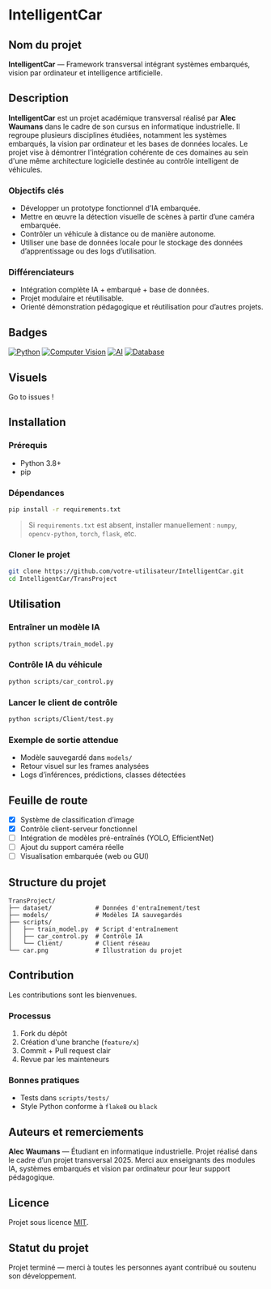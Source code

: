 # IntelligentCar

## Nom du projet
**IntelligentCar** — Framework transversal intégrant systèmes embarqués, vision par ordinateur et intelligence artificielle.

## Description
**IntelligentCar** est un projet académique transversal réalisé par **Alec Waumans** dans le cadre de son cursus en informatique industrielle. Il regroupe plusieurs disciplines étudiées, notamment les systèmes embarqués, la vision par ordinateur et les bases de données locales. Le projet vise à démontrer l'intégration cohérente de ces domaines au sein d'une même architecture logicielle destinée au contrôle intelligent de véhicules.

### Objectifs clés
- Développer un prototype fonctionnel d’IA embarquée.
- Mettre en œuvre la détection visuelle de scènes à partir d’une caméra embarquée.
- Contrôler un véhicule à distance ou de manière autonome.
- Utiliser une base de données locale pour le stockage des données d’apprentissage ou des logs d’utilisation.

### Différenciateurs
- Intégration complète IA + embarqué + base de données.
- Projet modulaire et réutilisable.
- Orienté démonstration pédagogique et réutilisation pour d’autres projets.

## Badges
[![Python](https://img.shields.io/badge/Python-3.8%2B-blue)](https://www.python.org/)
[![Computer Vision](https://img.shields.io/badge/Vision-OpenCV-red)](https://opencv.org/)
[![AI](https://img.shields.io/badge/AI-PyTorch-yellow)](https://pytorch.org/)
[![Database](https://img.shields.io/badge/Database-Local-lightgrey)](https://en.wikipedia.org/wiki/Database)

## Visuels

Go to issues ! 

## Installation

### Prérequis
- Python 3.8+
- pip

### Dépendances
```bash
pip install -r requirements.txt
```
> Si `requirements.txt` est absent, installer manuellement : `numpy`, `opencv-python`, `torch`, `flask`, etc.

### Cloner le projet
```bash
git clone https://github.com/votre-utilisateur/IntelligentCar.git
cd IntelligentCar/TransProject
```

## Utilisation

### Entraîner un modèle IA
```bash
python scripts/train_model.py
```

### Contrôle IA du véhicule
```bash
python scripts/car_control.py
```

### Lancer le client de contrôle
```bash
python scripts/Client/test.py
```

### Exemple de sortie attendue
- Modèle sauvegardé dans `models/`
- Retour visuel sur les frames analysées
- Logs d’inférences, prédictions, classes détectées

## Feuille de route
- [x] Système de classification d’image
- [x] Contrôle client-serveur fonctionnel
- [ ] Intégration de modèles pré-entraînés (YOLO, EfficientNet)
- [ ] Ajout du support caméra réelle
- [ ] Visualisation embarquée (web ou GUI)

## Structure du projet
```
TransProject/
├── dataset/            # Données d'entraînement/test
├── models/             # Modèles IA sauvegardés
├── scripts/
│   ├── train_model.py  # Script d'entraînement
│   ├── car_control.py  # Contrôle IA
│   └── Client/         # Client réseau
└── car.png             # Illustration du projet
```

## Contribution
Les contributions sont les bienvenues.

### Processus
1. Fork du dépôt
2. Création d'une branche (`feature/x`)
3. Commit + Pull request clair
4. Revue par les mainteneurs

### Bonnes pratiques
- Tests dans `scripts/tests/`
- Style Python conforme à `flake8` ou `black`

## Auteurs et remerciements
**Alec Waumans** — Étudiant en informatique industrielle. Projet réalisé dans le cadre d’un projet transversal 2025. Merci aux enseignants des modules IA, systèmes embarqués et vision par ordinateur pour leur support pédagogique.

## Licence
Projet sous licence [MIT](https://opensource.org/licenses/MIT).

## Statut du projet
Projet terminé — merci à toutes les personnes ayant contribué ou soutenu son développement.